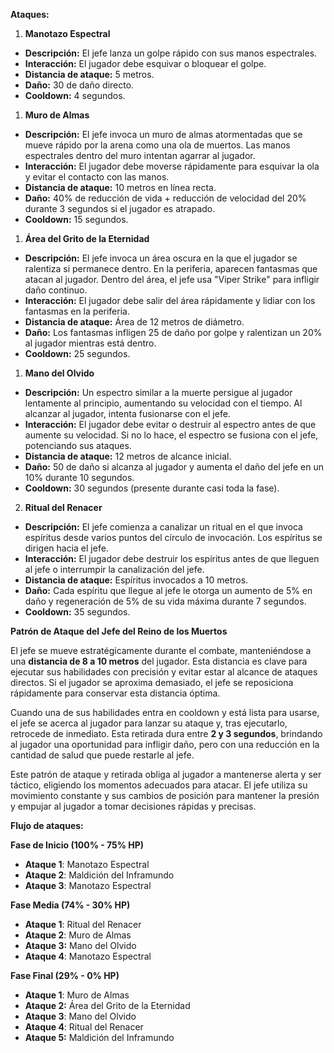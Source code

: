 

**Ataques:**

1. **Manotazo Espectral**
- **Descripción:** El jefe lanza un golpe rápido con sus manos espectrales.
- **Interacción:** El jugador debe esquivar o bloquear el golpe.
- **Distancia de ataque:** 5 metros.
- **Daño:** 30 de daño directo.
- **Cooldown:** 4 segundos.

1. **Muro de Almas**
- **Descripción:** El jefe invoca un muro de almas atormentadas que se mueve rápido por la arena como una ola de muertos. Las manos espectrales dentro del muro intentan agarrar al jugador.
- **Interacción:** El jugador debe moverse rápidamente para esquivar la ola y evitar el contacto con las manos.
- **Distancia de ataque:** 10 metros en línea recta.
- **Daño:** 40% de reducción de vida + reducción de velocidad del 20% durante 3 segundos si el jugador es atrapado.
- **Cooldown:** 15 segundos.

1. **Área del Grito de la Eternidad**
- **Descripción:** El jefe invoca un área oscura en la que el jugador se ralentiza si permanece dentro. En la periferia, aparecen fantasmas que atacan al jugador. Dentro del área, el jefe usa "Viper Strike" para infligir daño continuo.
- **Interacción:** El jugador debe salir del área rápidamente y lidiar con los fantasmas en la periferia.
- **Distancia de ataque:** Área de 12 metros de diámetro.
- **Daño:** Los fantasmas infligen 25 de daño por golpe y ralentizan un 20% al jugador mientras está dentro.
- **Cooldown:** 25 segundos.

1. **Mano del Olvido**
- **Descripción:** Un espectro similar a la muerte persigue al jugador lentamente al principio, aumentando su velocidad con el tiempo. Al alcanzar al jugador, intenta fusionarse con el jefe.
 - **Interacción:** El jugador debe evitar o destruir al espectro antes de que aumente su velocidad. Si no lo hace, el espectro se fusiona con el jefe, potenciando sus ataques.
- **Distancia de ataque:** 12 metros de alcance inicial.
- **Daño:** 50 de daño si alcanza al jugador y aumenta el daño del jefe en un 10% durante 10 segundos.
- **Cooldown:** 30 segundos (presente durante casi toda la fase).

2. **Ritual del Renacer**
- **Descripción:** El jefe comienza a canalizar un ritual en el que invoca espíritus desde varios puntos del círculo de invocación. Los espíritus se dirigen hacia el jefe.
- **Interacción:** El jugador debe destruir los espíritus antes de que lleguen al jefe o interrumpir la canalización del jefe.
- **Distancia de ataque:** Espíritus invocados a 10 metros.
- **Daño:** Cada espíritu que llegue al jefe le otorga un aumento de 5% en daño y regeneración de 5% de su vida máxima durante 7 segundos.
- **Cooldown:** 35 segundos.

**Patrón de Ataque del Jefe del Reino de los Muertos**

El jefe se mueve estratégicamente durante el combate, manteniéndose a una **distancia de 8 a 10 metros** del jugador. Esta distancia es clave para ejecutar sus habilidades con precisión y evitar estar al alcance de ataques directos. Si el jugador se aproxima demasiado, el jefe se reposiciona rápidamente para conservar esta distancia óptima.

Cuando una de sus habilidades entra en cooldown y está lista para usarse, el jefe se acerca al jugador para lanzar su ataque y, tras ejecutarlo, retrocede de inmediato. Esta retirada dura entre **2 y 3 segundos**, brindando al jugador una oportunidad para infligir daño, pero con una reducción en la cantidad de salud que puede restarle al jefe.

Este patrón de ataque y retirada obliga al jugador a mantenerse alerta y ser táctico, eligiendo los momentos adecuados para atacar. El jefe utiliza su movimiento constante y sus cambios de posición para mantener la presión y empujar al jugador a tomar decisiones rápidas y precisas.


**Flujo de ataques:** 

**Fase de Inicio (100% - 75% HP)**

- **Ataque 1**: Manotazo Espectral
- **Ataque 2**: Maldición del Inframundo
- **Ataque 3**: Manotazo Espectral

**Fase Media (74% - 30% HP)**

- **Ataque 1**: Ritual del Renacer
- **Ataque 2**: Muro de Almas
- **Ataque 3:** Mano del Olvido
- **Ataque 4**: Manotazo Espectral

**Fase Final (29% - 0% HP)**

- **Ataque 1**: Muro de Almas
- **Ataque 2:** Área del Grito de la Eternidad
- **Ataque 3**: Mano del Olvido
- **Ataque 4**: Ritual del Renacer
- **Ataque 5:** Maldición del Inframundo